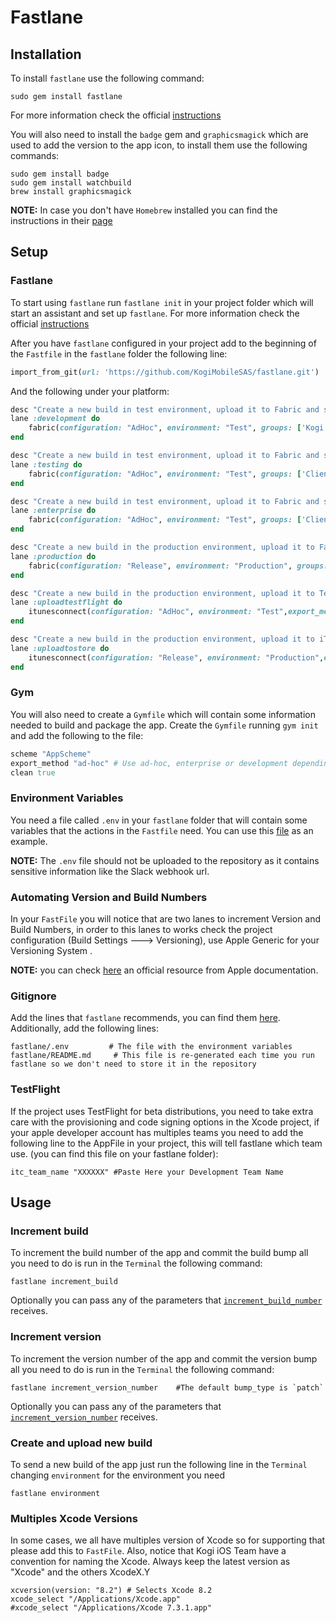 # Fastlane

## Installation

To install `fastlane` use the following command:

```
sudo gem install fastlane
```

For more information check the official [instructions](https://github.com/fastlane/fastlane#installation)

You will also need to install the `badge` gem and `graphicsmagick` which are used to add the version to the app icon, to install them use the following commands:

```
sudo gem install badge
sudo gem install watchbuild
brew install graphicsmagick
```

**NOTE:** In case you don't have `Homebrew` installed you can find the instructions in their [page](http://brew.sh/)

## Setup

### Fastlane

To start using `fastlane` run `fastlane init` in your project folder which will start an assistant and set up `fastlane`. For more information check the official [instructions](https://github.com/fastlane/fastlane#quick-start)

After you have `fastlane` configured in your project add to the beginning of the `Fastfile` in the `fastlane` folder the following line:

```ruby
import_from_git(url: 'https://github.com/KogiMobileSAS/fastlane.git')
```

And the following under your platform:

```ruby
desc "Create a new build in test environment, upload it to Fabric and send it to Kogi group"
lane :development do
    fabric(configuration: "AdHoc", environment: "Test", groups: ['Kogi'],export_method: "development")
end

desc "Create a new build in test environment, upload it to Fabric and send it to the client and Kogi groups"
lane :testing do
    fabric(configuration: "AdHoc", environment: "Test", groups: ['ClientGroup', 'Kogi'],export_method: "ad-hoc")
end

desc "Create a new build in test environment, upload it to Fabric and send it to the client and Kogi groups with an enterprise account"
lane :enterprise do
    fabric(configuration: "AdHoc", environment: "Test", groups: ['ClientGroup', 'Kogi'],export_method: "enterprise")
end

desc "Create a new build in the production environment, upload it to Fabric and send it to the client and Kogi groups"
lane :production do
    fabric(configuration: "Release", environment: "Production", groups: ['ClientGroup', 'Kogi'],export_method: "ad-hoc")
end

desc "Create a new build in the production environment, upload it to TestFlight (Only upload the build, THIS LANE DON'T DO THE SUBMISSION)"
lane :uploadtestflight do
    itunesconnect(configuration: "AdHoc", environment: "Test",export_method: "ad-hoc")
end

desc "Create a new build in the production environment, upload it to iTunes Connect (Only upload the build, THIS LANE DON'T DO THE SUBMISSION)"
lane :uploadtostore do
    itunesconnect(configuration: "Release", environment: "Production",export_method: "app-store")
end
```
### Gym

You will also need to create a `Gymfile` which will contain some information needed to build and package the app. Create the `Gymfile` running `gym init` and add the following to the file:

```ruby
scheme "AppScheme"
export_method "ad-hoc" # Use ad-hoc, enterprise or development depending on the provisioning profile you'll be using
clean true
```

### Environment Variables

You need a file called `.env` in your `fastlane` folder that will contain some variables that the actions in the `Fastfile` need. You can use this [file](fastlane/example.env) as an example.

**NOTE:** The `.env` file should not be uploaded to the repository as it contains sensitive information like the Slack webhook url.

### Automating Version and Build Numbers

In your `FastFile` you will notice that are two lanes to increment Version and Build Numbers, in order to this lanes to works check the project configuration (Build Settings ---> Versioning), use Apple Generic for your Versioning System . 

**NOTE:** you can check [here](https://developer.apple.com/library/mac/qa/qa1827/_index.html) an official resource from Apple documentation.

### Gitignore

Add the lines that `fastlane` recommends, you can find them [here](https://github.com/fastlane/fastlane/blob/master/fastlane/docs/Gitignore.md). Additionally, add the following lines:

```
fastlane/.env         # The file with the environment variables
fastlane/README.md     # This file is re-generated each time you run fastlane so we don't need to store it in the repository
```

### TestFlight

If the project uses TestFlight for beta distributions, you need to take extra care with the provisioning and code signing options in the Xcode project, if your apple developer account has multiples teams you need to add the following line to the AppFile in your project, this will tell fastlane which team use. (you can find this file on your fastlane folder):

```
itc_team_name "XXXXXX" #Paste Here your Development Team Name 
```

## Usage

### Increment build

To increment the build number of the app and commit the build bump all you need to do is run in the `Terminal` the following command:

```
fastlane increment_build
```

Optionally you can pass any of the parameters that [`increment_build_number`](https://github.com/fastlane/fastlane/blob/master/fastlane/docs/Actions.md#increment_build_number) receives.

### Increment version

To increment the version number of the app and commit the version bump all you need to do is run in the `Terminal` the following command:

```
fastlane increment_version_number    #The default bump_type is `patch`
```

Optionally you can pass any of the parameters that [`increment_version_number`](https://github.com/fastlane/fastlane/blob/master/fastlane/docs/Actions.md#increment_version_number) receives.

### Create and upload new build

To send a new build of the app just run the following line in the `Terminal` changing `environment` for the environment you need

```
fastlane environment
```
### Multiples Xcode Versions 
In some cases, we all have multiples version of Xcode so for supporting that please add this to `FastFile`. Also, notice that Kogi iOS Team have a convention for naming the Xcode. Always keep the latest version as "Xcode" and the others XcodeX.Y
```
xcversion(version: "8.2") # Selects Xcode 8.2
xcode_select "/Applications/Xcode.app"
#xcode_select "/Applications/Xcode 7.3.1.app"
```
